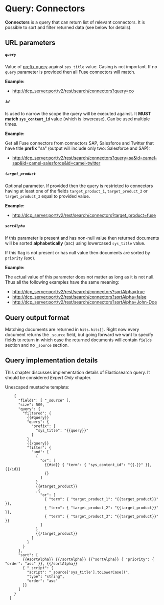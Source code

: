 # Query: Connectors

**Connectors** is a query that can return list of relevant connectors.
It is possible to sort and filter returned data (see below for details). 

## URL parameters

##### `query`

Value of [prefix query](http://www.elastic.co/guide/en/elasticsearch/reference/1.4/query-dsl-prefix-query.html)
against `sys_title` value. Casing is not important.
If no `query` parameter is provided then all Fuse connectors will match.

**Example:**

- <http://dcp_server:port/v2/rest/search/connectors?query=co>

##### `id`

Is used to narrow the scope the query will be executed against.
It **MUST match `sys_content_id`** value (which is lowercase).
Can be used multiple times.

**Example:**

Get all Fuse connectors from connectors SAP, Salesforce and Twitter that have title **prefix** "sa" (output will include only two: Salesforce and SAP):

- <http://dcp_server:port/v2/rest/search/connectors?query=sa&id=camel-sap&id=camel-salesforce&id=camel-twitter>

##### `target_product`

Optional parameter. If provided then the query is restricted to connectors having at least one of the
fields `target_product_1`, `target_product_2` or `target_product_3` equal to provided value.

**Example:**

- <http://dcp_server:port/v2/rest/search/connectors?target_product=fuse>

##### `sortAlpha`

If this parameter is present and has non-null value then returned documents will be sorted **alphabetically** (asc)
using lowercased `sys_title` value.

If this flag is not present or has null value then documents are sorted by `priority` (asc).

**Example:**

The actual value of this parameter does not matter as long as it is not null.
Thus all the following examples have the same meaning:

- <http://dcp_server:port/v2/rest/search/connectors?sortAlpha=true>
- <http://dcp_server:port/v2/rest/search/connectors?sortAlpha=false>
- <http://dcp_server:port/v2/rest/search/connectors?sortAlpha=John-Doe>

## Query output format

Matching documents are returned in `hits.hits[]`. Right now every document returns the `_source`
field, but going forward we want to specify fields to return in which case the returned documents
will contain `fields` section and no `_source` section.

## Query implementation details

This chapter discusses implementation details of Elasticsearch query. It should be considered _Expert Only_ chapter.

Unescaped mustache template:

        {
          "fields": [ "_source" ],
          "size": 500,
          "query": {
            "filtered": {
              {{#query}}
              "query": {
                "prefix": {
                  "sys_title": "{{query}}"
                }
              },
              {{/query}}
              "filter": {
                "and": [
                  {
                    "or": [
                      {{#id}} { "term": { "sys_content_id": "{{.}}" }}, {{/id}}
                      {}
                    ]
                  }
                  {{#target_product}}
                  ,{
                    "or": [
                      { "term": { "target_product_1": "{{target_product}}" }},
                      { "term": { "target_product_2": "{{target_product}}" }},
                      { "term": { "target_product_3": "{{target_product}}" }}
                    ]
                  }
                  {{/target_product}}
                ]
              }
            }
          },
          "sort": [
            {{#sortAlpha}} {{/sortAlpha}} {{^sortAlpha}} { "priority": { "order": "asc" }}, {{/sortAlpha}}
            { "_script": {
              "script": "_source['sys_title'].toLowerCase()",
              "type": "string",
              "order": "asc"
            }}
          ]
        }
      }